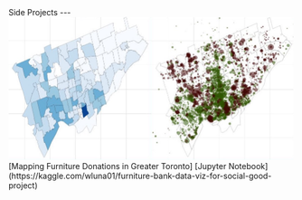 <link rel="shortcut icon" type="image/x-icon" href="images/favicon.ico">
Side Projects
---
<img src="images/furniture_bank.jpg"/>
[Mapping Furniture Donations in Greater Toronto] [Jupyter Notebook](https://kaggle.com/wluna01/furniture-bank-data-viz-for-social-good-project)


